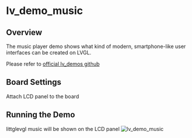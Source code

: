# lv_demo_music

## Overview

The music player demo shows what kind of modern, smartphone-like user interfaces can be created on LVGL.

Please refer to [official lv_demos github](https://github.com/lvgl/lv_demos)
## Board Settings

Attach LCD panel to the board

## Running the Demo

littglevgl music will be shown on the LCD panel
![lv_demo_music](../../../doc/images/samples/lv_demo_music.gif "lv_demo_music")